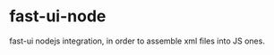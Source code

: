 fast-ui-node
============

fast-ui nodejs integration, in order to assemble xml files into JS ones.
